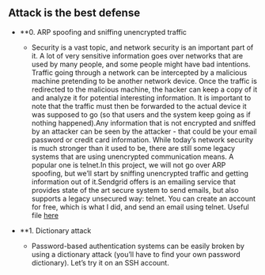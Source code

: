 ## Attack is the best defense

* **0. ARP spoofing and sniffing unencrypted traffic
  * Security is a vast topic, and network security is an important part of it. A lot of very sensitive information goes over networks that are used by many people, and some people might have bad intentions. Traffic going through a network can be intercepted by a malicious machine pretending to be another network device. Once the traffic is redirected to the malicious machine, the hacker can keep a copy of it and analyze it for potential interesting information. It is important to note that the traffic must then be forwarded to the actual device it was supposed to go (so that users and the system keep going as if nothing happened).Any information that is not encrypted and sniffed by an attacker can be seen by the attacker - that could be your email password or credit card information. While today’s network security is much stronger than it used to be, there are still some legacy systems that are using unencrypted communication means. A popular one is telnet.In this project, we will not go over ARP spoofing, but we’ll start by sniffing unencrypted traffic and getting information out of it.Sendgrid offers is an emailing service that provides state of the art secure system to send emails, but also supports a legacy unsecured way: telnet. You can create an account for free, which is what I did, and send an email using telnet. Useful file [here](./https://alx-intranet.hbtn.io/rltoken/GE_FoAUArlVccQlt7CuBGA)

* **1. Dictionary attack
  * Password-based authentication systems can be easily broken by using a dictionary attack (you’ll have to find your own password dictionary). Let’s try it on an SSH account.